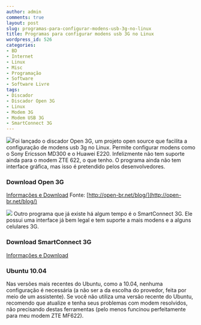 ```yaml
---
author: admin
comments: true
layout: post
slug: programas-para-configurar-modens-usb-3g-no-linux
title: Programas para configurar modens usb 3G no Linux
wordpress_id: 526
categories:
- BD
- Internet
- Linux
- Misc
- Programação
- Software
- Software Livre
tags:
- Discador
- Discador Open 3G
- Linux
- Modem 3G
- Modem USB 3G
- SmartConnect 3G
---
```


[![](http://manoelcampos.com/wp-content/uploads/open3g_logo-300x290-150x150.png)](http://manoelcampos.com/wp-content/uploads/open3g_logo-300x290.png)Foi lançado o discador Open 3G, um projeto open source que facilita a configuração de modens usb 3g no Linux. Permite configurar modens como o Sony Ericsson MD300 e o Huawei E220.
Infelizmente não tem suporte ainda para o modem ZTE 622, o que tenho. O programa ainda não tem interface gráfica, mas isso é pretendido pelos desenvolvedores.


### Download Open 3G


[Informações e Download](http://open-br.net/forum/index.php?topic=2.0)
Fonte: [http://open-br.net/blog/](http://open-br.net/blog/)

![](http://smartconnect3g.files.wordpress.com/2009/04/smartconnect3.jpg?w=480&h=300) Outro programa que já existe há algum tempo é o SmartConnect 3G. Ele possui uma interface já bem legal e tem suporte a mais modens e a alguns celulares 3G.


### Download SmartConnect 3G


[Informações e Download](http://smartconnect3g.wordpress.com/)


### Ubuntu 10.04


Nas versões mais recentes do Ubuntu, como a 10.04, nenhuma configuração é necessária (a não ser a da escolha do provedor, feita por meio de um assistente). Se você não utiliza uma versão recente do Ubuntu, recomendo que atualize e tenha seus problemas com modem resolvidos, não precisando destas ferramentas (pelo menos funcinou perfeitamente para meu modem ZTE MF622).
